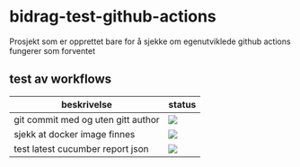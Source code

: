 # bidrag-test-github-actions

Prosjekt som er opprettet bare for å sjekke om egenutviklede github actions fungerer som forventet

## test av workflows

beskrivelse | status
---|---
git commit med og uten gitt author | ![](https://github.com/navikt/bidrag-test-github-actions/workflows/git%20commit%20workflow/badge.svg)
sjekk at docker image finnes | ![](https://github.com/navikt/bidrag-test-github-actions/workflows/docker%20workflow/badge.svg)
test latest cucumber report json | ![](https://github.com/navikt/bidrag-test-github-actions/workflows/cucumber%20status/badge.svg)
